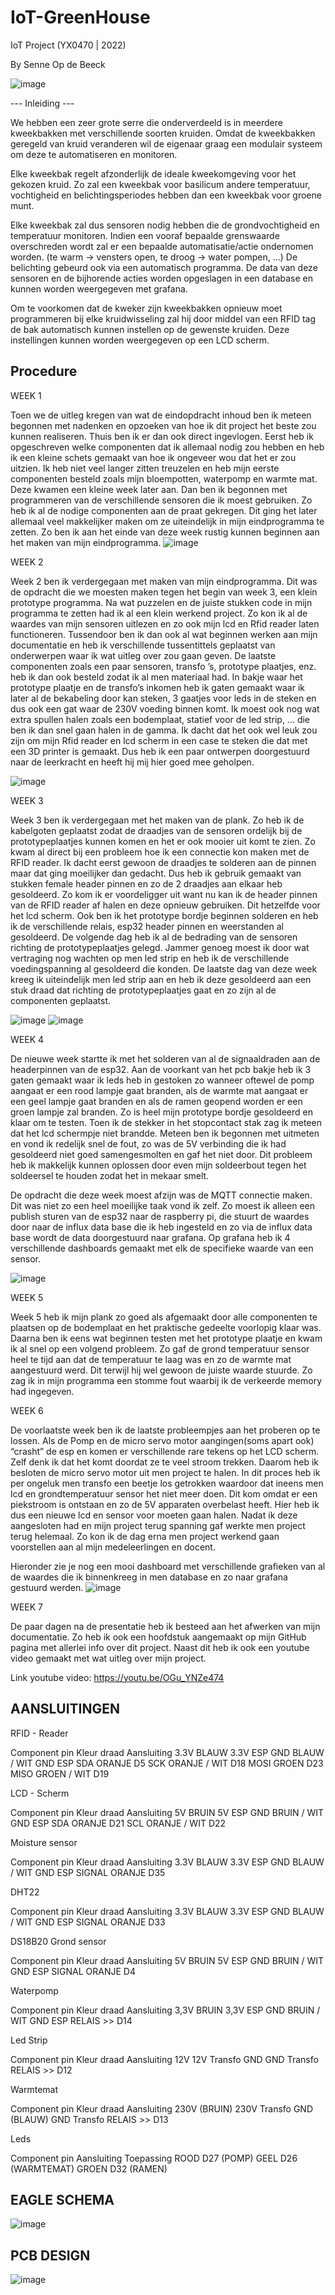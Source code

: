 # IoT-GreenHouse

IoT Project (YX0470 | 2022)

By Senne Op de Beeck


![image](https://user-images.githubusercontent.com/100275526/171277205-1b145003-5639-4eae-8c50-a66960d09802.png)


--- Inleiding ---

We hebben een zeer grote serre die onderverdeeld is in meerdere kweekbakken met verschillende soorten kruiden. Omdat de kweekbakken geregeld van kruid veranderen wil de eigenaar graag een modulair systeem om deze te automatiseren en monitoren.

Elke kweekbak regelt afzonderlijk de ideale kweekomgeving voor het gekozen kruid. Zo zal een kweekbak voor basilicum andere temperatuur, vochtigheid en belichtingsperiodes hebben dan een kweekbak voor groene munt. 

Elke kweekbak zal dus sensoren nodig hebben die de grondvochtigheid en temperatuur monitoren. Indien een vooraf bepaalde grenswaarde overschreden wordt zal er een bepaalde automatisatie/actie ondernomen worden. (te warm -> vensters open, te droog -> water pompen, ...)  De belichting gebeurd ook via een automatisch programma. 
De data van deze sensoren en de bijhorende acties worden opgeslagen in een database en kunnen 
worden weergegeven met grafana. 

Om te voorkomen dat de kweker zijn kweekbakken opnieuw moet programmeren bij elke kruidwisseling zal hij door middel van een RFID tag de bak automatisch kunnen instellen op de gewenste kruiden. Deze instellingen kunnen worden weergegeven op een LCD scherm.


Procedure
-----------------------------------------------------------------------------------------------------------------------------------------------------------------------
WEEK 1

Toen we de uitleg kregen van wat de eindopdracht inhoud ben ik meteen begonnen met nadenken en opzoeken van hoe ik dit project het beste zou kunnen realiseren. Thuis ben ik er dan ook direct ingevlogen. Eerst heb ik opgeschreven welke componenten dat ik allemaal nodig zou hebben en heb ik een kleine schets gemaakt van hoe ik ongeveer wou dat het er zou uitzien. 
Ik heb niet veel langer zitten treuzelen en heb mijn eerste componenten besteld zoals mijn bloempotten, waterpomp en warmte mat. Deze kwamen een kleine week later aan. Dan ben ik begonnen met programmeren van de verschillende sensoren die ik moest gebruiken. Zo heb ik al de nodige componenten aan de praat gekregen. Dit ging het later allemaal veel makkelijker maken om ze uiteindelijk in mijn eindprogramma te zetten. Zo ben ik aan het einde van deze week rustig kunnen beginnen aan het maken van mijn eindprogramma. ![image](https://user-images.githubusercontent.com/100275526/170356357-856b8fe1-6f5e-4b42-b18d-e174c75eb2d0.png)


WEEK 2

Week 2 ben ik verdergegaan met maken van mijn eindprogramma. Dit was de opdracht die we moesten maken tegen het begin van week 3, een klein prototype programma. Na wat puzzelen en de juiste stukken code in mijn programma te zetten had ik al een klein werkend project. Zo kon ik al de waardes van mijn sensoren uitlezen en zo ook mijn lcd en Rfid reader laten functioneren.
Tussendoor ben ik dan ook al wat beginnen werken aan mijn documentatie en heb ik verschillende tussentittels geplaatst van onderwerpen waar ik wat uitleg over zou gaan geven. De laatste componenten zoals een paar sensoren, transfo ’s, prototype plaatjes, enz. heb ik dan ook besteld zodat ik al men materiaal had.
In bakje waar het prototype plaatje en de transfo’s inkomen heb ik gaten gemaakt waar ik later al de bekabeling door kan steken, 3 gaatjes voor leds in de steken en dus ook een gat waar de 230V voeding binnen komt. Ik moest ook nog wat extra spullen halen zoals een bodemplaat, statief voor de led strip, … die ben ik dan snel gaan halen in de gamma. 
Ik dacht dat het ook wel leuk zou zijn om mijn Rfid reader en lcd scherm in een case te steken die dat met een 3D printer is gemaakt. Dus heb ik een paar ontwerpen doorgestuurd naar de leerkracht en heeft hij mij hier goed mee geholpen.

![image](https://user-images.githubusercontent.com/100275526/171844006-f3ad1be3-768d-4340-9787-576edbba359c.png)


WEEK 3

Week 3 ben ik verdergegaan met het maken van de plank. Zo heb ik de kabelgoten geplaatst zodat de draadjes van de sensoren ordelijk bij de prototypeplaatjes kunnen komen en het er ook mooier uit komt te zien. Zo kwam al direct bij een probleem hoe ik een connectie kon maken met de RFID reader. Ik dacht eerst gewoon de draadjes te solderen aan de pinnen maar dat ging moeilijker dan gedacht. Dus heb ik gebruik gemaakt van stukken female header pinnen en zo de 2 draadjes aan elkaar heb gesoldeerd. Zo kom ik er voordeligger uit want nu kan ik de header pinnen van de RFID reader af halen en deze opnieuw gebruiken. 
Dit hetzelfde voor het lcd scherm. Ook ben ik het prototype bordje beginnen solderen en heb ik de verschillende relais, esp32 header pinnen en weerstanden al gesoldeerd. 
De volgende dag heb ik al de bedrading van de sensoren richting de prototypeplaatjes gelegd. Jammer genoeg moest ik door wat vertraging nog wachten op men led strip en heb ik de verschillende voedingspanning al gesoldeerd die konden. De laatste dag van deze week kreeg ik uiteindelijk men led strip aan en heb ik deze gesoldeerd aan een stuk draad dat richting de prototypeplaatjes gaat en zo zijn al de componenten geplaatst. 

![image](https://user-images.githubusercontent.com/100275526/171844046-e7a1d191-1748-4a8d-842e-ecb6da7db3da.png)
![image](https://user-images.githubusercontent.com/100275526/171844056-13899954-08f4-4521-95e2-1985fe1e6f00.png)



WEEK 4

De nieuwe week startte ik met het solderen van al de signaaldraden aan de headerpinnen van de esp32. Aan de voorkant van het pcb bakje heb ik 3 gaten gemaakt waar ik leds heb in gestoken zo wanneer oftewel de pomp aangaat er een rood lampje gaat branden, als de warmte mat aangaat er een geel lampje gaat branden en als de ramen geopend worden er een groen lampje zal branden. Zo is heel mijn prototype bordje gesoldeerd en klaar om te testen. Toen ik de stekker in het stopcontact stak zag ik meteen dat het lcd schermpje niet brandde. Meteen ben ik begonnen met uitmeten en vond ik redelijk snel de fout, zo was de 5V verbinding die ik had gesoldeerd niet goed samengesmolten en gaf het niet door. Dit probleem heb ik makkelijk kunnen oplossen door even mijn soldeerbout tegen het soldeersel te houden zodat het in mekaar smelt.

De opdracht die deze week moest afzijn was de MQTT connectie maken. Dit was niet zo een heel moeilijke taak vond ik zelf. Zo moest ik alleen een publish sturen van de esp32 naar de raspberry pi, die stuurt de waardes door naar de influx data base die ik heb ingesteld en zo via de influx data base wordt de data doorgestuurd naar grafana. Op grafana heb ik 4 verschillende dashboards gemaakt met elk de specifieke waarde van een sensor.

![image](https://user-images.githubusercontent.com/100275526/171844083-981cd1b9-fb2c-4e03-9482-ffcc521be2d0.png)


WEEK 5

Week 5 heb ik mijn plank zo goed als afgemaakt door alle componenten te plaatsen op de bodemplaat en het praktische gedeelte voorlopig klaar was. Daarna ben ik eens wat beginnen testen met het prototype plaatje en kwam ik al snel op een volgend probleem. Zo gaf de grond temperatuur sensor heel te tijd aan dat de temperatuur te laag was en zo de warmte mat aangestuurd werd. Dit terwijl hij wel gewoon de juiste waarde stuurde. Zo zag ik in mijn programma een stomme fout waarbij ik de verkeerde memory had ingegeven. 


WEEK 6

De voorlaatste week ben ik de laatste probleempjes aan het proberen op te lossen. Als de Pomp en de micro servo motor aangingen(soms apart ook) “crasht” de esp en komen er verschillende rare tekens op het LCD scherm. Zelf denk ik dat het komt doordat ze te veel stroom trekken. Daarom heb ik besloten de micro servo motor uit men project te halen. In dit proces heb ik per ongeluk men transfo een beetje los getrokken waardoor dat ineens men lcd en grondtemperatuur sensor het niet meer doen. Dit kom omdat er een piekstroom is ontstaan en zo de 5V apparaten overbelast heeft. Hier heb ik dus een nieuwe lcd en sensor voor moeten gaan halen. Nadat ik deze aangesloten had en mijn project terug spanning gaf werkte men project terug helemaal. Zo kon ik de dag erna men project werkend gaan voorstellen aan al mijn medeleerlingen en docent.

Hieronder zie je nog een mooi dashboard met verschillende grafieken van al de waardes die ik binnenkreeg in men database en zo naar grafana gestuurd werden.
![image](https://user-images.githubusercontent.com/100275526/171844117-7222ab80-b68c-4428-b68e-81425a950e9f.png)


WEEK 7

De paar dagen na de presentatie heb ik besteed aan het afwerken van mijn documentatie. Zo heb ik ook een hoofdstuk aangemaakt op mijn GitHub pagina met allerlei info over dit project. Naast dit heb ik ook een youtube video gemaakt met wat uitleg over mijn project.

Link youtube video: https://youtu.be/OGu_YNZe474


AANSLUITINGEN
-----------------------------------------------------------------------------------------------------------------------------------------------------------------------

RFID - Reader

Component pin	Kleur draad Aansluiting
3.3V	BLAUW	          3.3V ESP
GND	  BLAUW / WIT	    GND ESP
SDA  	ORANJE	        D5
SCK	  ORANJE / WIT	  D18
MOSI	GROEN	          D23
MISO	GROEN / WIT	    D19



LCD - Scherm

Component pin	Kleur draad	Aansluiting
5V	BRUIN	5V ESP
GND	BRUIN / WIT	GND ESP
SDA	ORANJE	D21
SCL	ORANJE / WIT	D22



Moisture sensor

Component pin	Kleur draad	Aansluiting
3.3V	BLAUW	3.3V ESP
GND	BLAUW / WIT	GND ESP
SIGNAL	ORANJE	D35



DHT22

Component pin	Kleur draad	Aansluiting
3.3V	BLAUW	3.3V ESP
GND	BLAUW / WIT	GND ESP
SIGNAL	ORANJE	D33



DS18B20 Grond sensor

Component pin	Kleur draad	Aansluiting
5V	BRUIN	5V ESP
GND	BRUIN / WIT	GND ESP
SIGNAL	ORANJE	D4



Waterpomp

Component pin	Kleur draad	Aansluiting
3,3V	BRUIN	3,3V ESP
GND	BRUIN / WIT	GND ESP
RELAIS	>>	D14



Led Strip

Component pin	Kleur draad	Aansluiting
12V		12V Transfo
GND		GND Transfo
RELAIS	>>	D12



Warmtemat

Component pin	Kleur draad	Aansluiting
230V	(BRUIN)	230V Transfo
GND	(BLAUW)	GND Transfo
RELAIS	>>	D13



Leds

Component pin	Aansluiting	Toepassing
ROOD	D27	(POMP)
GEEL	D26	(WARMTEMAT)
GROEN	D32	(RAMEN)


EAGLE SCHEMA
-----------------------------------------------------------------------------------------------------------------------------------------------------------------------

![image](https://user-images.githubusercontent.com/100275526/171844861-3fc9603b-8e19-4767-9dbd-a685b8b82cb1.png)


PCB DESIGN
-----------------------------------------------------------------------------------------------------------------------------------------------------------------------

![image](https://user-images.githubusercontent.com/100275526/171845023-0f1e6739-f734-465b-94d5-bbd7bc752ac5.png)





